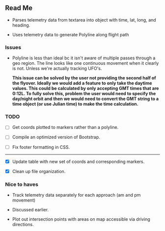 ## Read Me

* Parses telemetry data from textarea into object with time, lat, long,
  and heading.

* Uses telemetry data to generate Polyline along flight path

### Issues
- Polyline is less than ideal bc it isn't aware of multiple passes
  through a geo region. The line looks like one continuous movement when
  it clearly is not. Unless we're actually tracking UFO's.

  __This issue can be solved by the user not providing the second half
  of the flyover. Ideally we would add a feature to only take the
  daytime values. This could be calculated by only accepting GMT times
  that are 0:12L. To fully solve this, problem the user would need to
  specify the day/night orbit and then we would need to convert the
  GMT string to a time object (or use Julian time) to make the time
  calculation.__


### TODO
- [ ]  Get coords plotted to markers rather than a polyline.

- [ ]  Compile an optimized version of Bootstrap.

- [ ] Fix footer formatting in CSS.

---

- [x] Update table with new set of coords and corresponding markers.

- [x] Clean up file organization.


### Nice to haves
* Track telemetry data separately for each approach (am and pm movement)
- Discussed earlier.

* Plot out intersection points with areas on map accessible via driving
  directions.
